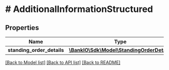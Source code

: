 # # AdditionalInformationStructured

## Properties

Name | Type | Description | Notes
------------ | ------------- | ------------- | -------------
**standing_order_details** | [**\BankIO\Sdk\Model\StandingOrderDetails**](StandingOrderDetails.md) |  | 

[[Back to Model list]](../../README.md#documentation-for-models) [[Back to API list]](../../README.md#documentation-for-api-endpoints) [[Back to README]](../../README.md)



